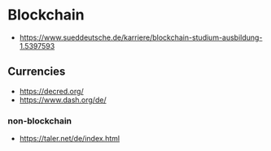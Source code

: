 # Blockchain

* https://www.sueddeutsche.de/karriere/blockchain-studium-ausbildung-1.5397593

## Currencies

* https://decred.org/
* https://www.dash.org/de/

### non-blockchain

* https://taler.net/de/index.html
